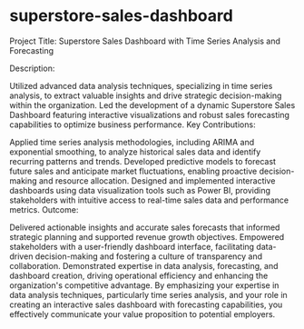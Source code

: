 # superstore-sales-dashboard
Project Title: Superstore Sales Dashboard with Time Series Analysis and Forecasting

Description:

Utilized advanced data analysis techniques, specializing in time series analysis, to extract valuable insights and drive strategic decision-making within the organization.
Led the development of a dynamic Superstore Sales Dashboard featuring interactive visualizations and robust sales forecasting capabilities to optimize business performance.
Key Contributions:

Applied time series analysis methodologies, including ARIMA and exponential smoothing, to analyze historical sales data and identify recurring patterns and trends.
Developed predictive models to forecast future sales and anticipate market fluctuations, enabling proactive decision-making and resource allocation.
Designed and implemented interactive dashboards using data visualization tools such as Power BI, providing stakeholders with intuitive access to real-time sales data and performance metrics.
Outcome:

Delivered actionable insights and accurate sales forecasts that informed strategic planning and supported revenue growth objectives.
Empowered stakeholders with a user-friendly dashboard interface, facilitating data-driven decision-making and fostering a culture of transparency and collaboration.
Demonstrated expertise in data analysis, forecasting, and dashboard creation, driving operational efficiency and enhancing the organization's competitive advantage.
By emphasizing your expertise in data analysis techniques, particularly time series analysis, and your role in creating an interactive sales dashboard with forecasting capabilities, you effectively communicate your value proposition to potential employers.
